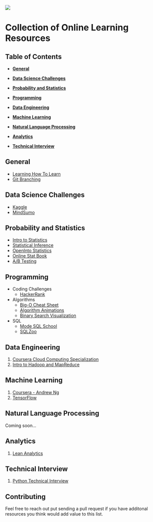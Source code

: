 ![](https://s-media-cache-ak0.pinimg.com/564x/88/40/1c/88401cf77968cb18ddf73f0b50084119.jpg)

Collection of Online Learning Resources
====

Table of Contents
----

- __[General](#general)__  

- __[Data Science Challenges](#data-science-challenges)__

- __[Probability and Statistics](#probability-and-statistics)__

- __[Programming](#programming)__

- __[Data Engineering](#data-engineering)__

- __[Machine Learning](#machine-learning)__

- __[Natural Language Processing](#natural-language-processing)__

- __[Analytics](#analytics)__

- __[Technical Interview](#technical-interview)__

General
----
- [Learning How To Learn](https://www.coursera.org/learn/learning-how-to-learn/home/week/1)
- [Git Branching](http://learngitbranching.js.org/)

Data Science Challenges
----
- [Kaggle](https://www.kaggle.com/)
- [MindSumo](https://www.mindsumo.com/challenges)

Probability and Statistics
----
- [Intro to Statistics](https://classroom.udacity.com/courses/st101/lessons/48696651/concepts/487276910923)
- [Statistical Inference](https://www.coursera.org/learn/inferential-statistics-intro/home/welcome)
- [OpenInto Statistics](https://www.openintro.org/stat/textbook.php?stat_book=os)
- [Online Stat Book](http://onlinestatbook.com/stat_sim/index.html)
- [A/B Testing](https://www.udacity.com/course/ab-testing--ud257)

Programming
----
- Coding Challenges
  * [HackerRank](https://www.hackerrank.com/)
- Algorithms
  * [Big-O Cheat Sheet](http://bigocheatsheet.com/)
  * [Algorithm Animations](http://www.cs.armstrong.edu/liang/animation/)
  * [Binary Search Visualization](https://www.cs.usfca.edu/~galles/visualization/Search.html)
- SQL
  * [Mode SQL School](https://community.modeanalytics.com/sql/tutorial/introduction-to-sql/)
  * [SQLZoo](http://sqlzoo.net/)

Data Engineering
----
1. [Coursera Cloud Computing Specialization](https://www.coursera.org/specializations/cloud-computing)
2. [Intro to Hadoop and MapReduce](https://www.udacity.com/course/intro-to-hadoop-and-mapreduce--ud617)

Machine Learning
----
1. [Coursera - Andrew Ng](https://www.coursera.org/learn/machine-learning/home/welcome)
2. [TensorFlow](https://www.udacity.com/course/deep-learning--ud730)

Natural Language Processing
----
Coming soon...

Analytics
----
1. [Lean Analytics](https://www.udemy.com/lean-analytics-workshop-alistair-croll-and-ben-yoskovitz)

Technical Interview
----
1. [Python Technical Interview](https://www.udacity.com/course/viewer#!/c-ud513/l-7174469398/m-7121274992)


Contributing
----
Feel free to reach out put sending a pull request if you have additonal resources you think would add value to this list.